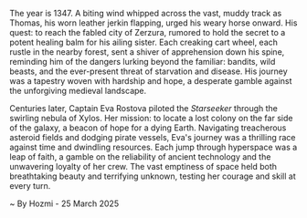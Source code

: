 
The year is 1347.  A biting wind whipped across the vast, muddy track as Thomas, his worn leather jerkin flapping, urged his weary horse onward.  His quest: to reach the fabled city of Zerzura, rumored to hold the secret to a potent healing balm for his ailing sister.  Each creaking cart wheel, each rustle in the nearby forest, sent a shiver of apprehension down his spine, reminding him of the dangers lurking beyond the familiar: bandits, wild beasts, and the ever-present threat of starvation and disease.  His journey was a tapestry woven with hardship and hope, a desperate gamble against the unforgiving medieval landscape.


Centuries later, Captain Eva Rostova piloted the *Starseeker* through the swirling nebula of Xylos.  Her mission: to locate a lost colony on the far side of the galaxy, a beacon of hope for a dying Earth.  Navigating treacherous asteroid fields and dodging pirate vessels, Eva's journey was a thrilling race against time and dwindling resources.  Each jump through hyperspace was a leap of faith, a gamble on the reliability of ancient technology and the unwavering loyalty of her crew.  The vast emptiness of space held both breathtaking beauty and terrifying unknown, testing her courage and skill at every turn.

~ By Hozmi - 25 March 2025
